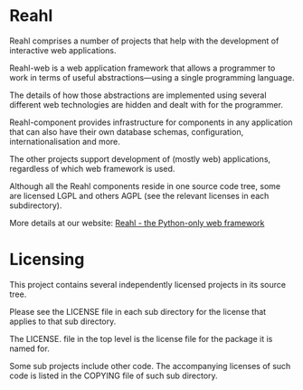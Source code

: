 Reahl
=====

Reahl comprises a number of projects that help with the development 
of interactive web applications. 

Reahl-web is a web application framework that allows a programmer to work
in terms of useful abstractions—using a single programming language.

The details of how those abstractions are implemented using several
different web technologies are hidden and dealt with for the
programmer.

Reahl-component provides infrastructure for components in any 
application that can also have their own database schemas, configuration, 
internationalisation and more.

The other projects support development of (mostly web) applications, 
regardless of which web framework is used.

Although all the Reahl components reside in one source code tree, some are 
licensed LGPL and others AGPL (see the relevant licenses in each subdirectory).

More details at our website: [Reahl - the Python-only web framework](http://www.reahl.org)

Licensing
=========

This project contains several independently licensed projects in its
source tree.

Please see the LICENSE file in each sub directory for the license that
applies to that sub directory.

The LICENSE.<package-name> file in the top level is the license file
for the package it is named for.

Some sub projects include other code. The accompanying licenses of
such code is listed in the COPYING file of such sub directory.
